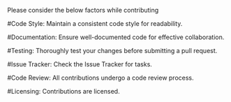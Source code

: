Please consider the below factors while contributing

#Code Style:
Maintain a consistent code style for readability.

#Documentation:
Ensure well-documented code for effective collaboration.

#Testing:
Thoroughly test your changes before submitting a pull request.

#Issue Tracker:
Check the Issue Tracker for tasks.

#Code Review:
All contributions undergo a code review process.

#Licensing:
Contributions are licensed.

